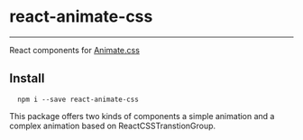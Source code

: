 # react-animate-css
-------------------
React components for [Animate.css](//github.com/daneden/animate.css)

## Install
```
  npm i --save react-animate-css
```

This package offers two kinds of components a simple animation and a complex animation based on ReactCSSTranstionGroup.
